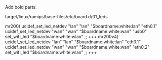 Add bold parts:

target/linux/ramips/base-files/etc/board.d/01_leds

mr200)
        ucidef_set_led_netdev "lan" "lan" "$boardname:white:lan" "eth0.1"
        ucidef_set_led_netdev "wan" "wan" "$boardname:white:wan" "usb0"
        set_wifi_led "$boardname:white:wlan"
        ;;
+++
mr200v4)
        ucidef_set_led_netdev "lan" "lan" "$boardname:white:lan" "eth0.1"
        ucidef_set_led_netdev "wan" "wan" "$boardname:white:wan" "eth0.2"
        set_wifi_led "$boardname:white:wlan"
        ;;
+++
